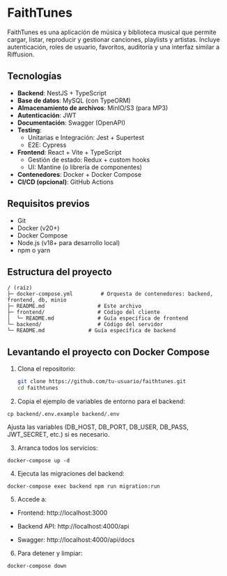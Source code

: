 # FaithTunes

FaithTunes es una aplicación de música y biblioteca musical que permite cargar, listar, reproducir y gestionar canciones, playlists y artistas. Incluye autenticación, roles de usuario, favoritos, auditoría y una interfaz similar a Riffusion.

## Tecnologías

- **Backend**: NestJS + TypeScript
- **Base de datos**: MySQL (con TypeORM)
- **Almacenamiento de archivos**: MinIO/S3 (para MP3)
- **Autenticación**: JWT
- **Documentación**: Swagger (OpenAPI)
- **Testing**:
  - Unitarias e Integración: Jest + Supertest
  - E2E: Cypress
- **Frontend**: React + Vite + TypeScript
  - Gestión de estado: Redux + custom hooks
  - UI: Mantine (o librería de componentes)
- **Contenedores**: Docker + Docker Compose
- **CI/CD (opcional)**: GitHub Actions

## Requisitos previos

- Git
- Docker (v20+)
- Docker Compose
- Node.js (v18+ para desarrollo local)
- npm o yarn

## Estructura del proyecto
```
/ (raíz)
├─ docker-compose.yml         # Orquesta de contenedores: backend, frontend, db, minio
├─ README.md                 # Este archivo
├─ frontend/                 # Código del cliente
│  └─ README.md              # Guía específica de frontend
└─ backend/                  # Código del servidor
└─ README.md              # Guía específica de backend
```

## Levantando el proyecto con Docker Compose

1. Clona el repositorio:
   ```bash
   git clone https://github.com/tu-usuario/faithtunes.git
   cd faithtunes
    ```

2. Copia el ejemplo de variables de entorno para el backend:

```
cp backend/.env.example backend/.env
```

Ajusta las variables (DB_HOST, DB_PORT, DB_USER, DB_PASS, JWT_SECRET, etc.) si es necesario.

3. Arranca todos los servicios:

``` 
docker-compose up -d
```

4. Ejecuta las migraciones del backend:

``` 
docker-compose exec backend npm run migration:run
```

5. Accede a:

* Frontend: http://localhost:3000

* Backend API: http://localhost:4000/api

* Swagger: http://localhost:4000/api/docs

6. Para detener y limpiar:

``` 
docker-compose down
``` 
